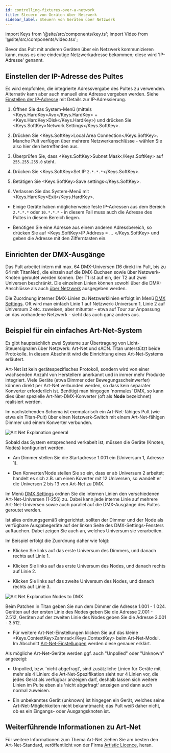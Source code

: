 ```yaml
---
id: controlling-fixtures-over-a-network
title: Steuern von Geräten über Netzwerk
sidebar_label: Steuern von Geräten über Netzwerk
---
```


import Keys from '@site/src/components/key.ts';
import Video from '@site/src/components/video.tsx';

Bevor das Pult mit anderen Geräten über ein Netzwerk kommunizieren kann,
muss es eine eindeutige Netzwerkadresse bekommen; diese wird
'IP-Adresse' genannt.

## Einstellen der IP-Adresse des Pultes

Es wird empfohlen, die integrierte Adressvergabe des Pultes zu
verwenden. Alternativ kann aber auch manuell eine Adresse vergeben werden.
Siehe [Einstellen der IP-Adresse](a-quick-guide-to-ip-addressing.md#einstellen-der-ip-adresse) mit
Details zur IP-Adressierung.

1. 	Öffnen Sie das System-Menü (mittels <Keys.HardKey>Avo</Keys.HardKey> + <Keys.HardKey>Disk</Keys.HardKey>)
	und drücken Sie	<Keys.SoftKey>Network Settings</Keys.SoftKey>.

2.	Drücken Sie <Keys.SoftKey>Local Area Connection</Keys.SoftKey>. Manche Pult verfügen über mehrere
	Netzwerkanschlüsse - wählen Sie also hier den betreffenden aus.

3.	Überprüfen Sie, dass <Keys.SoftKey>Subnet Mask</Keys.SoftKey> auf `255.255.255.0` steht.

4.	Drücken Sie <Keys.SoftKey>Set IP `2.*.*.*`</Keys.SoftKey>.

5.	Betätigen Sie <Keys.SoftKey>Save settings</Keys.SoftKey>.

6.	Verlassen Sie das System-Menü mit <Keys.HardKey>Exit</Keys.HardKey>.

- 	Einige Geräte haben möglicherweise feste IP-Adressen aus dem
	Bereich `2.*.*.*` oder `10.*.*.*` - in diesem Fall muss auch die Adresse
	des Pultes in diesem Bereich liegen.

-   Benötigen Sie eine Adresse aus einem anderen Adressbereich, so drücken
	Sie auf <Keys.SoftKey>IP Address = ... </Keys.SoftKey> und geben die Adresse mit den Zifferntasten ein.

## Einrichten der DMX-Ausgänge

Das Pult arbeitet intern mit max. 64 DMX-Universen (16 direkt im Pult,
bis zu 64 mit TitanNet), die einzeln auf die DMX-Buchsen sowie über
Netzwerk-Knoten geroutet werden können. Der T1 ist auf ein, der T2 auf
zwei Universen beschränkt. Die einzelnen Linien können sowohl über die
DMX-Anschlüsse als auch [über Netzwerk](../networking/controlling-fixtures-over-a-network.md) ausgegeben werden.

Die Zuordnung interner DMX-Linien zu Netzwerklinien erfolgt im Menü
[DMX Settings](../system-settings/dmx-output-mapping.md#configuring-dmx-outputs).
Oft wird man einfach Linie 1 auf Netzwerk-Universum 1, Linie 2 auf Universum 2 etc.
zuweisen, aber mitunter - etwa auf Tour zur Anpassung an das vorhandene
Netzwerk - sieht das auch ganz anders aus.

## Beispiel für ein einfaches Art-Net-System

Es gibt hauptsächlich zwei Systeme zur Übertragung von Licht-Steuersignalen
über Netzwerk: Art-Net und sACN. Titan unterstützt beide Protokolle.
In diesem Abschnitt wird die Einrichtung eines Art-Net-Systems erläutert.

Art-Net ist kein gerätespezifisches Protokoll, sondern wird von einer
wachsenden Anzahl von Herstellern anerkannt und in immer mehr Produkte
integriert. Viele Geräte (etwa Dimmer oder Bewegungsscheinwerfer) können
direkt per Art-Net verbunden werden, so dass kein separater Konverter
erforderlich ist. Benötigt man hingegen 'normales' DMX, so kann dies
über spezielle Art-Net-DMX-Konverter (oft als **Node** bezeichnet)
realisiert werden.

Im nachstehenden Schema ist exemplarisch ein Art-Net-fähiges Pult (wie
etwa ein Titan-Pult) über einen Netzwerk-Switch mit einem Art-Net-fähigen
Dimmer und einem Konverter verbunden.

![Art Net Explanation general](/docs/images/Art-Net-Explanation-general.jpeg)

Sobald das System entsprechend verkabelt ist, müssen die
Geräte (Knoten, Nodes) konfiguriert werden.

-   Am Dimmer stellen Sie die Startadresse 1.001 ein (Universum 1, Adresse 1).

-   Den Konverter/Node stellen Sie so ein, dass er ab Universum 2 arbeitet;
	handelt es sich z.B. um einen Koverter mit 12 Universen, so wandelt er
	die Universen 2 bis 13 von Art-Net zu DMX.

Im Menü [DMX Settings](../system-settings/dmx-output-mapping.md#configuring-dmx-outputs)
ordnen Sie die internen Linien den verschiedenen Art-Net-Universen (1-256) zu.
Dabei kann jede interne Linie auf mehrere Art-Net-Universen sowie auch parallel
auf die DMX-Ausgänge des Pultes geroutet werden.

Ist alles ordnungsgemäß eingerichtet, sollten der Dimmer und der Node als
verfügbare Ausgabegeräte auf der linken Seite des DMX-Settings-Fensters
auftauchen. Dabei zeigen Sie auch an, welches Universum sie verarbeiten.

Im Beispiel erfolgt die Zuordnung daher wie folgt:

-   Klicken Sie links auf das erste Universum des Dimmers, und danach rechts
	auf Linie 1.

-   Klicken Sie links auf das erste Universum des Nodes, und danach rechts
	auf Linie 2.

-   Klicken Sie links auf das zweite Universum des Nodes, und danach rechts
	auf Linie 3.


![Art Net Explanation Nodes to DMX](/docs/images/Art-Net-Explanation-Nodes-to-DMX.jpeg)

Beim Patchen in Titan geben Sie nun dem Dimmer die Adresse 1.001 - 1.024. Geräten
auf der ersten Linie des Nodes geben Sie die Adresse 2.001 - 2.512, Geräten
auf der zweiten Linie des Nodes geben Sie die Adresse 3.001 - 3.512.

-   Für weitere Art-Net-Einstellungen klicken Sie auf das kleine <Keys.ContextKey>Zahnrad</Keys.ContextKey>
	beim Art-Net-Modul. Im Abschnitt [Art-Net-Einstellungen](../system-settings/dmx-output-mapping.md#art-net-eigenschaften)
	werden diese genauer erklärt.

Als mögliche Art-Net-Geräte werden ggf. auch \"Unpolled\" oder
\"Unknown\" angezeigt:

-   Unpolled, bzw. 'nicht abgefragt', sind zusätzliche Linien für Geräte
    mit mehr als 4 Linien: die Art-Net-Spezifikation sieht nur 4
    Linien vor, die jedes Gerät als verfügbar anzeigen darf, deshalb
    lassen sich weitere Linien im Pulte eben als 'nicht abgefragt'
    anzeigen und dann auch normal zuweisen.

-   Ein unbekanntes Gerät (unknown) ist hingegen ein Gerät, welches
    seine Art-Net-Möglichkeiten nicht bekanntmacht; das Pult weiß
    daher nicht, ob es ein Eingangs- oder Ausgangsknoten ist.

## Weiterführende Informationen zu Art-Net

Für weitere Informationen zum Thema Art-Net ziehen Sie am besten den
Art-Net-Standard, veröffentlicht von der Firma [Artistic Licence](http://www.artisticlicence.com), heran.
